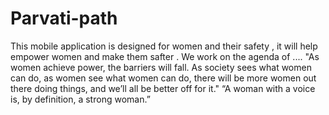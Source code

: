# Parvati-path
This mobile application is designed for women and their safety , it will help empower women and make them safter .
We work on the agenda of ....
"As women achieve power, the barriers will fall. As society sees what women can do, as women see what women can do, there will be more women out there doing things, and we’ll all be better off for it."
“A woman with a voice is, by definition, a strong woman.”